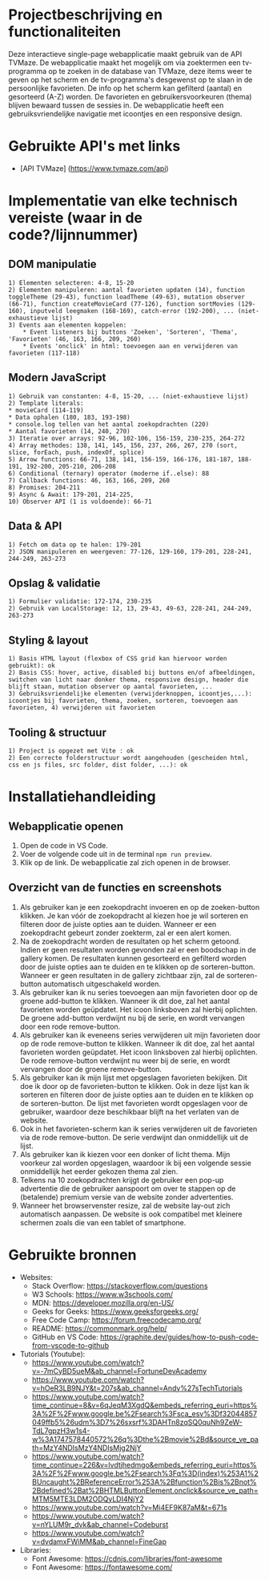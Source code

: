 # Projectbeschrijving en functionaliteiten

Deze interactieve single-page webapplicatie maakt gebruik van de API TVMaze. De webapplicatie maakt het mogelijk om via zoektermen een tv-programma op te zoeken in de database van TVMaze, deze items weer te geven op het scherm en de tv-programma's desgewenst op te slaan in de persoonlijke favorieten. De info op het scherm kan gefilterd (aantal) en gesorteerd (A-Z) worden. De favorieten en gebruikersvoorkeuren (thema) blijven bewaard tussen de sessies in. De webapplicatie heeft een gebruiksvriendelijke navigatie met icoontjes en een responsive design.

# Gebruikte API's met links

* [API TVMaze] (https://www.tvmaze.com/api)

# Implementatie van elke technisch vereiste (waar in de code?/lijnnummer)

## DOM manipulatie  
    1) Elementen selecteren: 4-8, 15-20
    2) Elementen manipuleren: aantal favorieten updaten (14), function toggleTheme (29-43), function loadTheme (49-63), mutation observer (66-71), function createMovieCard (77-126), function sortMovies (129-160), inputveld leegmaken (168-169), catch-error (192-200), ... (niet-exhaustieve lijst)
    3) Events aan elementen koppelen: 
        * Event listeners bij buttons 'Zoeken', 'Sorteren', 'Thema', 'Favorieten' (46, 163, 166, 209, 260)
        * Events 'onclick' in html: toevoegen aan en verwijderen van favorieten (117-118)
## Modern JavaScript  
    1) Gebruik van constanten: 4-8, 15-20, ... (niet-exhaustieve lijst)
    2) Template literals:
    * movieCard (114-119)
    * Data ophalen (180, 183, 193-198)
    * console.log tellen van het aantal zoekopdrachten (220)
    * Aantal favorieten (14, 240, 270)
    3) Iteratie over arrays: 92-96, 102-106, 156-159, 230-235, 264-272
    4) Array methodes: 138, 141, 145, 156, 237, 266, 267, 270 (sort, slice, forEach, push, indexOf, splice)
    5) Arrow functions: 66-71, 138, 141, 156-159, 166-176, 181-187, 188-191, 192-200, 205-210, 206-208
    6) Conditional (ternary) operator (moderne if..else): 88
    7) Callback functions: 46, 163, 166, 209, 260
    8) Promises: 204-211
    9) Async & Await: 179-201, 214-225, 
    10) Observer API (1 is voldoende): 66-71
## Data & API
    1) Fetch om data op te halen: 179-201
    2) JSON manipuleren en weergeven: 77-126, 129-160, 179-201, 228-241, 244-249, 263-273
## Opslag & validatie
    1) Formulier validatie: 172-174, 230-235
    2) Gebruik van LocalStorage: 12, 13, 29-43, 49-63, 228-241, 244-249, 263-273
## Styling & layout
    1) Basis HTML layout (flexbox of CSS grid kan hiervoor worden gebruikt): ok
    2) Basis CSS: hover, active, disabled bij buttons en/of afbeeldingen, switchen van licht naar donker thema, responsive design, header die blijft staan, mutation observer op aantal favorieten, ...
    3) Gebruiksvriendelijke elementen (verwijderknoppen, icoontjes,...): icoontjes bij favorieten, thema, zoeken, sorteren, toevoegen aan favorieten, 4) verwijderen uit favorieten
## Tooling & structuur
    1) Project is opgezet met Vite : ok
    2) Een correcte folderstructuur wordt aangehouden (gescheiden html, css en js files, src folder, dist folder, ...): ok

# Installatiehandleiding

## Webapplicatie openen
1) Open de code in VS Code.
2) Voer de volgende code uit in de terminal `npm run preview`. 
3) Klik op de link. De webapplicatie zal zich openen in de browser.

## Overzicht van de functies en screenshots

1) Als gebruiker kan je een zoekopdracht invoeren en op de zoeken-button klikken. Je kan vóór de zoekopdracht al kiezen hoe je wil sorteren en filteren door de juiste opties aan te duiden. Wanneer er een zoekopdracht gebeurt zonder zoekterm, zal er een alert komen.
2) Na de zoekopdracht worden de resultaten op het scherm getoond. Indien er geen resultaten worden gevonden zal er een boodschap in de gallery komen. De resultaten kunnen gesorteerd en gefilterd worden door de juiste opties aan te duiden en te klikken op de sorteren-button. Wanneer er geen resultaten in de gallery zichtbaar zijn, zal de sorteren-button automatisch uitgeschakeld worden.
3) Als gebruiker kan ik nu series toevoegen aan mijn favorieten door op de groene add-button te klikken. Wanneer ik dit doe, zal het aantal favorieten worden geüpdatet. Het icoon linksboven zal hierbij oplichten. De groene add-button verdwijnt nu bij de serie, en wordt vervangen door een rode remove-button.
4) Als gebruiker kan ik eveneens series verwijderen uit mijn favorieten door op de rode remove-button te klikken. Wanneer ik dit doe, zal het aantal favorieten worden geüpdatet. Het icoon linksboven zal hierbij oplichten. De rode remove-button verdwijnt nu weer bij de serie, en wordt vervangen door de groene remove-button.
5) Als gebruiker kan ik mijn lijst met opgeslagen favorieten bekijken. Dit doe ik door op de favorieten-button te klikken. Ook in deze lijst kan ik sorteren en filteren door de juiste opties aan te duiden en te klikken op de sorteren-button. De lijst met favorieten wordt opgeslagen voor de gebruiker, waardoor deze beschikbaar blijft na het verlaten van de website.
6) Ook in het favorieten-scherm kan ik series verwijderen uit de favorieten via de rode remove-button. De serie verdwijnt dan onmiddellijk uit de lijst.
7) Als gebruiker kan ik kiezen voor een donker of licht thema. Mijn voorkeur zal worden opgeslagen, waardoor ik bij een volgende sessie onmiddellijk het eerder gekozen thema zal zien.
8) Telkens na 10 zoekopdrachten krijgt de gebruiker een pop-up advertentie die de gebruiker aanspoort om over te stappen op de (betalende) premium versie van de website zonder advertenties.
9) Wanneer het browservenster resize, zal de website lay-out zich automatisch aanpassen. De website is ook compatibel met kleinere schermen zoals die van een tablet of smartphone.

# Gebruikte bronnen

* Websites:
    * Stack Overflow: <https://stackoverflow.com/questions>
    * W3 Schools: <https://www.w3schools.com/>
    * MDN: <https://developer.mozilla.org/en-US/>
    * Geeks for Geeks: <https://www.geeksforgeeks.org/>
    * Free Code Camp: <https://forum.freecodecamp.org/>
    * README: <https://commonmark.org/help/>
    * GitHub en VS Code: <https://graphite.dev/guides/how-to-push-code-from-vscode-to-github>
* Tutorials (Youtube):
    * <https://www.youtube.com/watch?v=-7mCyBD5ueM&ab_channel=FortuneDevAcademy>
    * <https://www.youtube.com/watch?v=hOeR3LB9NJY&t=207s&ab_channel=Andy%27sTechTutorials>
    * <https://www.youtube.com/watch?time_continue=8&v=6qJeqM3XgdQ&embeds_referring_euri=https%3A%2F%2Fwww.google.be%2Fsearch%3Fsca_esv%3Df32044857049ffb5%26udm%3D7%26sxsrf%3DAHTn8zqSQ0quNh9ZeW-TdL7gpzH3w1s4-w%3A1747578440572%26q%3Dthe%2Bmovie%2Bd&source_ve_path=MzY4NDIsMzY4NDIsMjg2NjY>
    * <https://www.youtube.com/watch?time_continue=226&v=lvdtjhedmgo&embeds_referring_euri=https%3A%2F%2Fwww.google.be%2Fsearch%3Fq%3D(index)%253A1%2BUncaught%2BReferenceError%253A%2Bfunction%2Bis%2Bnot%2Bdefined%2Bat%2BHTMLButtonElement.onclick&source_ve_path=MTM5MTE3LDM2ODQyLDI4NjY2>
    * <https://www.youtube.com/watch?v=Mi4EF9K87aM&t=671s>
    * <https://www.youtube.com/watch?v=nYLUM9r_dvk&ab_channel=Codeburst>
    * <https://www.youtube.com/watch?v=dvdamxFWiMM&ab_channel=FineGap>
* Libraries: 
    * Font Awesome: <https://cdnjs.com/libraries/font-awesome>
    * Font Awesome: <https://fontawesome.com/>
